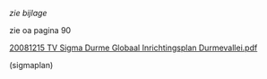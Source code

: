 *zie bijlage*  

zie oa pagina 90

[20081215 TV Sigma Durme Globaal Inrichtingsplan Durmevallei.pdf](best/20081215%20TV%20Sigma%20Durme%20Globaal%20Inrichtingsplan%20Durmevallei.pdf)

(sigmaplan)


